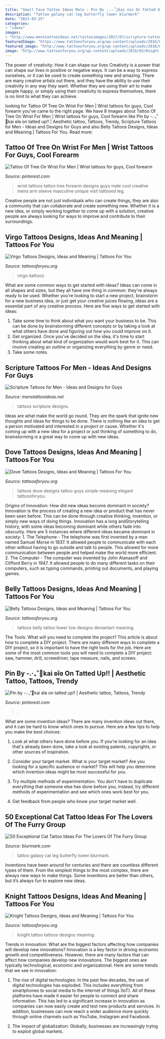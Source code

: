 ```yaml
---
title: "Small Face Tattoo Ideas Male : Pin By -.‧₊˚🍓kai ʚĭɞ On Tatted Up‼️"
description: "Tattoo galaxy cat leg butterfly lower blurmark"
date: "2023-03-25"
categories:
- "ideas"
images:
- "http://www.menstattooideas.net/tattooimages/2017/07/scripture-tattoos-21.jpg"
featuredImage: "https://www.tattoosforyou.org/wp-content/uploads/2016/05/Low-Belly-Tattoos.jpg"
featured_image: "http://www.tattoosforyou.org/wp-content/uploads/2016/03/Knight-Tattoo-Pictures.jpg"
image: "http://www.tattoosforyou.org/wp-content/uploads/2016/03/Knight-Tattoo-Pictures.jpg"
---
```



The power of creativity: How it can shape our lives
Creativity is a power that can shape our lives in positive or negative ways. It can be a way to express ourselves, or it can be used to create something new and amazing. There are many creative artists out there, and they have the ability to use their creativity in any way they want. Whether they are using their art to make people happy, or simply using their creativity to express themselves, there is no limit to what they can achieve.

	

		
looking for Tattoo Of Tree On Wrist For Men | Wrist tattoos for guys, Cool forearm you've came to the right page. We have 8 Images about Tattoo Of Tree On Wrist For Men | Wrist tattoos for guys, Cool forearm like Pin by -.‧₊˚🍓kai ʚĭɞ on tatted up‼️ | Aesthetic tattoo, Tattoos, Trendy, Scripture Tattoos for Men - Ideas and Designs for Guys and also Belly Tattoos Designs, Ideas and Meaning | Tattoos For You. Read more:
		
    
## Tattoo Of Tree On Wrist For Men | Wrist Tattoos For Guys, Cool Forearm

<img loading=lazy src="https://i.pinimg.com/736x/71/79/de/7179de9870caf22ff360604fe41ca1ce.jpg" onerror="this.onerror=null;this.src='https://tse1.mm.bing.net/th?id=OIP.pPrlkuAPDjQEECTADf2foAAAAA&amp;pid=15.1';" alt="Tattoo Of Tree On Wrist For Men | Wrist tattoos for guys, Cool forearm">

_Source: pinterest.com_

>wrist tattoos tattoo tree forearm designs guys male cool creative mens arm sleeve masculine unique visit tattooed leg. 

	

Creative people are not just individuals who can create things, they are also a community that can collaborate and create something new. Whether it is a new idea, or simply working together to come up with a solution, creative people are always looking for ways to improve and contribute to their surroundings.

    
## Virgo Tattoos Designs, Ideas And Meaning | Tattoos For You

<img loading=lazy src="https://www.tattoosforyou.org/wp-content/uploads/2013/10/Pics-of-Virgo-Tattoos-683x1024.jpg" onerror="this.onerror=null;this.src='https://tse2.mm.bing.net/th?id=OIP.9zJDxvHz55JcasNoNa7FiQHaLG&amp;pid=15.1';" alt="Virgo Tattoos Designs, Ideas and Meaning | Tattoos For You">

_Source: tattoosforyou.org_

>virgo itattooz. 

	

What are some common ways to get started with ideas?
Ideas can come in all shapes and sizes, but they all have one thing in common: they're always ready to be used. Whether you're looking to start a new project, brainstorm for a new business idea, or just get your creative juices flowing, ideas are a essential part of any creative process. Here are five ways to get started with ideas: 
1. Take some time to think about what you want your business to be. This can be done by brainstorming different concepts or by taking a look at what others have done and figuring out how you could improve on it. 
2. Get organized. Once you've decided on the idea, it's time to start thinking about what kind of organization would work best for it. This can involve creating an outline or organizing everything by genre or need. 
3. Take some notes.

    
## Scripture Tattoos For Men - Ideas And Designs For Guys

<img loading=lazy src="http://www.menstattooideas.net/tattooimages/2017/07/scripture-tattoos-21.jpg" onerror="this.onerror=null;this.src='https://tse4.mm.bing.net/th?id=OIP.SPTQz0p8okP_-KTQjkeOFwAAAA&amp;pid=15.1';" alt="Scripture Tattoos for Men - Ideas and Designs for Guys">

_Source: menstattooideas.net_

>tattoos scripture designs. 

	

Ideas are what make the world go round. They are the spark that ignite new thoughts and ideas for things to be done. There is nothing like an idea to get a person motivated and interested in a project or cause. Whether it's coming up with a new idea for a project or just thinking of something to do, brainstorming is a great way to come up with new ideas.

    
## Dove Tattoos Designs, Ideas And Meaning | Tattoos For You

<img loading=lazy src="http://www.tattoosforyou.org/wp-content/uploads/2013/09/Small-Dove-Tattoos.jpg" onerror="this.onerror=null;this.src='https://tse4.mm.bing.net/th?id=OIP.faXQleQJomQl-guFEmQv5QHaJ4&amp;pid=15.1';" alt="Dove Tattoos Designs, Ideas and Meaning | Tattoos For You">

_Source: tattoosforyou.org_

>tattoos dove designs tattoo guys simple meaning elegant tattoosforyou. 

	

Origins of Innovation: How did new ideas become dominant in society?
Innovation is the process of creating a new idea or product that has never been seen before. This can be done through creative thinking, invention, or simply new ways of doing things. Innovation has a long andStorytelling history, with some ideas becoming dominant while others fade into obscurity. Here are 5 instances where different ideas became dominant in society: 1. The Telephone - The telephone was first invented by a man named Samuel Morse in 1837. It allowed people to communicate with each other without having to go outside and talk to people. This allowed for more communication between people and helped make the world more efficient. 2. The Computer - The computer was invented by John Atanasoff and Clifford Berry in 1947. It allowed people to do many different tasks on their computers, such as typing commands, printing out documents, and playing games.

    
## Belly Tattoos Designs, Ideas And Meaning | Tattoos For You

<img loading=lazy src="https://www.tattoosforyou.org/wp-content/uploads/2016/05/Low-Belly-Tattoos.jpg" onerror="this.onerror=null;this.src='https://tse3.mm.bing.net/th?id=OIP.b4b1ghu9eRnAFZlAl911-gHaFj&amp;pid=15.1';" alt="Belly Tattoos Designs, Ideas and Meaning | Tattoos For You">

_Source: tattoosforyou.org_

>tattoos belly tattoo lower low designs deviantart meaning. 

	

The Tools: What will you need to complete the project?
This article is about how to complete a DIY project. There are many different ways to complete a DIY project, so it is important to have the right tools for the job. Here are some of the most common tools you will need to complete a DIY project: saw, hammer, drill, screwdriver, tape measure, nails, and screws.

    
## Pin By -.‧₊˚🍓kai ʚĭɞ On Tatted Up‼️ | Aesthetic Tattoo, Tattoos, Trendy

<img loading=lazy src="https://i.pinimg.com/736x/c1/81/19/c18119dfcdf10988b9c3f9ca76c426f2.jpg" onerror="this.onerror=null;this.src='https://tse3.mm.bing.net/th?id=OIP.WdeCqRqY-CmJA2pnMLCW_AHaJ4&amp;pid=15.1';" alt="Pin by -.‧₊˚🍓kai ʚĭɞ on tatted up‼️ | Aesthetic tattoo, Tattoos, Trendy">

_Source: pinterest.com_

>. 

	

What are some invention ideas?
There are many invention ideas out there, and it can be hard to know which ones to pursue. Here are a few tips to help you make the best choices:
1. Look at what others have done before you. If you're looking for an idea that's already been done, take a look at existing patents, copyrights, or other sources of inspiration.

2. Consider your target market. What is your target market? Are you looking for a specific audience or market? This will help you determine which invention ideas might be most successful for you.

3. Try multiple methods of experimentation. You don't have to duplicate everything that someone else has done before you; instead, try different methods of experimentation and see which ones work best for you.

4. Get feedback from people who know your target market well.

    
## 50 Exceptional Cat Tattoo Ideas For The Lovers Of The Furry Group

<img loading=lazy src="http://www.blurmark.com/wp-content/uploads/2017/06/Little-Galaxy-Cat-Tattoo-With-Butterfly-On-Lower-Leg.jpg" onerror="this.onerror=null;this.src='https://tse3.mm.bing.net/th?id=OIP.uAB4CdOpLLBilq_0qFxrIgHaJ9&amp;pid=15.1';" alt="50 Exceptional Cat Tattoo Ideas For The Lovers Of The Furry Group">

_Source: blurmark.com_

>tattoo galaxy cat leg butterfly lower blurmark. 

	

Inventions have been around for centuries and there are countless different types of them. From the simplest things to the most complex, there are always new ways to make things. Some inventions are better than others, but it’s always fun to explore new ideas.

    
## Knight Tattoos Designs, Ideas And Meaning | Tattoos For You

<img loading=lazy src="http://www.tattoosforyou.org/wp-content/uploads/2016/03/Knight-Tattoo-Pictures.jpg" onerror="this.onerror=null;this.src='https://tse2.mm.bing.net/th?id=OIP.n1fSROZeJljOqsm9tmJQ-AHaJ4&amp;pid=15.1';" alt="Knight Tattoos Designs, Ideas and Meaning | Tattoos For You">

_Source: tattoosforyou.org_

>knight tattoo tattoos designs meaning. 

	

Trends in innovation: What are the biggest factors affecting how companies will develop new innovations?
Innovation is a key factor in driving economic growth and competitiveness. However, there are many factors that can affect how companies develop new innovations. The biggest ones are typically technological, economic and organizational. Here are some trends that we see in innovation:
1. The rise of digital technologies: In the past few decades, the use of digital technologies has exploded. This includes everything from smartphones to social media to the internet of things (IoT). All of these platforms have made it easier for people to connect and share information. This has led to a significant increase in innovation as companies can now easily create and test new products and services. In addition, businesses can now reach a wider audience more quickly through online channels such as YouTube, Instagram and Facebook.

2. The impact of globalization: Globally, businesses are increasingly trying to exploit global markets.

